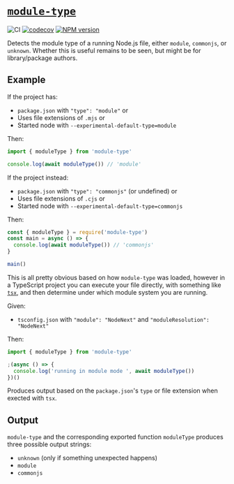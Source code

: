 # [`module-type`](https://www.npmjs.com/package/module-type)

![CI](https://github.com/morganney/module-type/actions/workflows/ci.yml/badge.svg)
[![codecov](https://codecov.io/gh/morganney/module-type/graph/badge.svg?token=IQVLYK9W88)](https://codecov.io/gh/morganney/module-type)
[![NPM version](https://img.shields.io/npm/v/module-type.svg)](https://www.npmjs.com/package/module-type)

Detects the module type of a running Node.js file, either `module`, `commonjs`, or `unknown`.
Whether this is useful remains to be seen, but might be for library/package authors.

## Example

If the project has:

- `package.json` with `"type": "module"` or
- Uses file extensions of `.mjs` or
- Started node with `--experimental-default-type=module`

Then:

```js
import { moduleType } from 'module-type'

console.log(await moduleType()) // 'module'
```

If the project instead:

- `package.json` with `"type": "commonjs"` (or undefined) or
- Uses file extensions of `.cjs` or
- Started node with `--experimental-default-type=commonjs`

Then:

```js
const { moduleType } = require('module-type')
const main = async () => {
  console.log(await moduleType()) // 'commonjs'
}

main()
```

This is all pretty obvious based on how `module-type` was loaded, however in a TypeScript project you can execute your file directly, with something like [`tsx`](https://github.com/privatenumber/tsx), and then determine under which module system you are running.

Given:

- `tsconfig.json` with `"module": "NodeNext"` and `"moduleResolution": "NodeNext"`

Then:

```ts
import { moduleType } from 'module-type'

;(async () => {
  console.log('running in module mode ', await moduleType())
})()
```

Produces output based on the `package.json`'s `type` or file extension when exected with `tsx`.

## Output

`module-type` and the corresponding exported function `moduleType` produces three possible output strings:

- `unknown` (only if something unexpected happens)
- `module`
- `commonjs`

